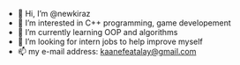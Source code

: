 - 👋 Hi, I’m @newkiraz
- 👀 I’m interested in C++ programming, game developement
- 🌱 I’m currently learning OOP and algorithms
- 💞️ I’m looking for intern jobs to help improve myself
- 📫 my e-mail address: kaanefeatalay@gmail.com

<!---
newkiraz/newkiraz is a ✨ special ✨ repository because its `README.md` (this file) appears on your GitHub profile.
You can click the Preview link to take a look at your changes.
--->
